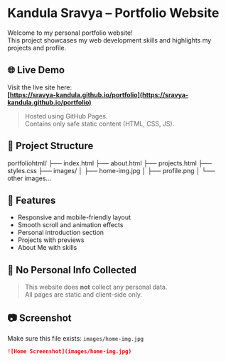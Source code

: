 # Kandula Sravya – Portfolio Website

Welcome to my personal portfolio website!  
This project showcases my web development skills and highlights my projects and profile.

## 🌐 Live Demo

Visit the live site here:  
**[https://sravya-kandula.github.io/portfolio](https://sravya-kandula.github.io/portfolio)**

> Hosted using GitHub Pages.  
> Contains only safe static content (HTML, CSS, JS).

## 📁 Project Structure

portfoliohtml/
├── index.html
├── about.html
├── projects.html
├── styles.css
├── images/
│ ├── home-img.jpg
│ ├── profile.png
│ └── other images...

## 📌 Features

- Responsive and mobile-friendly layout
- Smooth scroll and animation effects
- Personal introduction section
- Projects with previews
- About Me with skills

## 🚫 No Personal Info Collected

> This website does **not** collect any personal data.  
> All pages are static and client-side only.

## 📷 Screenshot

Make sure this file exists: `images/home-img.jpg`

```md
![Home Screenshot](images/home-img.jpg)
